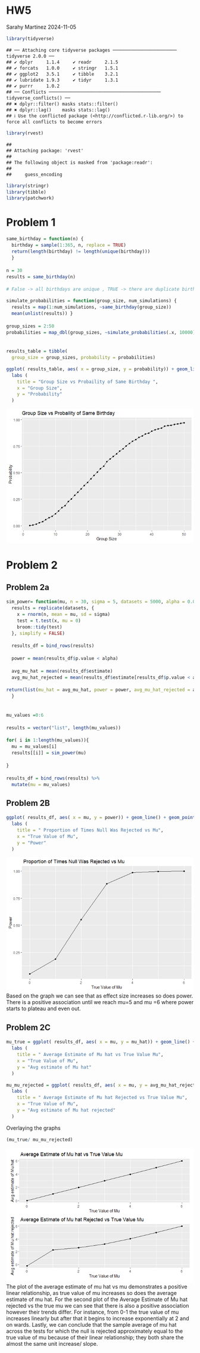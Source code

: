 HW5
================
Sarahy Martinez
2024-11-05

``` r
library(tidyverse)
```

    ## ── Attaching core tidyverse packages ──────────────────────── tidyverse 2.0.0 ──
    ## ✔ dplyr     1.1.4     ✔ readr     2.1.5
    ## ✔ forcats   1.0.0     ✔ stringr   1.5.1
    ## ✔ ggplot2   3.5.1     ✔ tibble    3.2.1
    ## ✔ lubridate 1.9.3     ✔ tidyr     1.3.1
    ## ✔ purrr     1.0.2     
    ## ── Conflicts ────────────────────────────────────────── tidyverse_conflicts() ──
    ## ✖ dplyr::filter() masks stats::filter()
    ## ✖ dplyr::lag()    masks stats::lag()
    ## ℹ Use the conflicted package (<http://conflicted.r-lib.org/>) to force all conflicts to become errors

``` r
library(rvest)
```

    ## 
    ## Attaching package: 'rvest'
    ## 
    ## The following object is masked from 'package:readr':
    ## 
    ##     guess_encoding

``` r
library(stringr)
library(tibble)
library(patchwork)
```

# Problem 1

``` r
same_birthday = function(n) { 
  birthday = sample(1:365, n, replace = TRUE)
  return(length(birthday) != length(unique(birthday))) 
  }

n = 30 
results = same_birthday(n) 

# False -> all birthdays are unique , TRUE -> there are duplicate birthdays 
```

``` r
simulate_probabilities = function(group_size, num_simulations) {
  results = map(1:num_simulations, ~same_birthday(group_size))
  mean(unlist(results)) }

group_sizes = 2:50 
probabilities = map_dbl(group_sizes, ~simulate_probabilities(.x, 10000))


results_table = tibble(
  group_size = group_sizes, probability = probabilities)
```

``` r
ggplot( results_table, aes( x = group_size, y = probability)) + geom_line() + geom_point()+
  labs (
    title = "Group Size vs Probaility of Same Birthday ",
    x = "Group Size",
    y = "Probability"
  )
```

![](p8105_hw5_sjm2284_files/figure-gfm/unnamed-chunk-4-1.png)<!-- -->

# Problem 2

## Problem 2a

``` r
sim_power= function(mu, n = 30, sigma = 5, datasets = 5000, alpha = 0.05) {
  results = replicate(datasets, {
    x = rnorm(n, mean = mu, sd = sigma)
    test = t.test(x, mu = 0)
    broom::tidy(test)
  }, simplify = FALSE)
  
  results_df = bind_rows(results)
  
  power = mean(results_df$p.value < alpha)
  
  avg_mu_hat = mean(results_df$estimate) 
  avg_mu_hat_rejected = mean(results_df$estimate[results_df$p.value < alpha])
  
return(list(mu_hat = avg_mu_hat, power = power, avg_mu_hat_rejected = avg_mu_hat_rejected))
  }


mu_values =0:6

results = vector("list", length(mu_values))

for( i in 1:length(mu_values)){
  mu = mu_values[i]
  results[[i]] = sim_power(mu)

}

results_df = bind_rows(results) %>% 
  mutate(mu = mu_values)
```

## Problem 2B

``` r
ggplot( results_df, aes( x = mu, y = power)) + geom_line() + geom_point()+
  labs (
    title = " Proportion of Times Null Was Rejected vs Mu",
    x = "True Value of Mu",
    y = "Power"
  )
```

![](p8105_hw5_sjm2284_files/figure-gfm/unnamed-chunk-6-1.png)<!-- -->
Based on the graph we can see that as effect size increases so does
power. There is a positive association until we reach mu=5 and mu =6
where power starts to plateau and even out.

## Problem 2C

``` r
mu_true = ggplot( results_df, aes( x = mu, y = mu_hat)) + geom_line() + geom_point()+
  labs (
    title = " Average Estimate of Mu hat vs True Value Mu",
    x = "True Value of Mu",
    y = "Avg estimate of Mu hat"
  )
```

``` r
mu_mu_rejected = ggplot( results_df, aes( x = mu, y = avg_mu_hat_rejected)) + geom_line() + geom_point()+
  labs (
    title = " Average Estimate of Mu hat Rejected vs True Value Mu",
    x = "True Value of Mu",
    y = "Avg estimate of Mu hat rejected"
  )
```

Overlaying the graphs

``` r
(mu_true/ mu_mu_rejected)
```

![](p8105_hw5_sjm2284_files/figure-gfm/unnamed-chunk-9-1.png)<!-- -->
The plot of the average estimate of mu hat vs mu demonstrates a positive
linear relationship, as true value of mu increases so does the average
estimate of mu hat. For the second plot of the Average Estimate of Mu
hat rejected vs the true mu we can see that there is also a positive
association however their trends differ. For instance, from 0-1 the true
value of mu increases linearly but after that it begins to increase
exponentially at 2 and on wards. Lastly, we can conclude that the sample
average of mu hat across the tests for which the null is rejected
approximately equal to the true value of mu because of their linear
relationship; they both share the almost the same unit increase/ slope.
